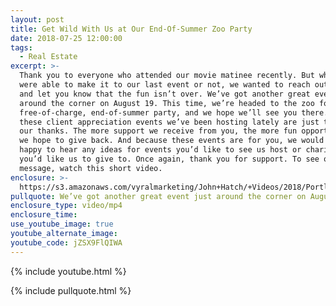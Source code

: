 ```yaml
---
layout: post
title: Get Wild With Us at Our End-Of-Summer Zoo Party
date: 2018-07-25 12:00:00
tags:
  - Real Estate
excerpt: >-
  Thank you to everyone who attended our movie matinee recently. But whether you
  were able to make it to our last event or not, we wanted to reach out today
  and let you know that the fun isn’t over. We’ve got another great event just
  around the corner on August 19. This time, we’re headed to the zoo for a
  free-of-charge, end-of-summer party, and we hope we’ll see you there. All of
  these client appreciation events we’ve been hosting lately are just to show
  our thanks. The more support we receive from you, the more fun opportunities
  we hope to give back. And because these events are for you, we would always be
  happy to hear any ideas for events you’d like to see us host or charities
  you’d like us to give to. Once again, thank you for support. To see our full
  message, watch this short video.
enclosure: >-
  https://s3.amazonaws.com/vyralmarketing/John+Hatch/+Videos/2018/Portland+Real+Estate+Agent-+Event+Announcement.mp4
pullquote: We’ve got another great event just around the corner on August 19.
enclosure_type: video/mp4
enclosure_time:
use_youtube_image: true
youtube_alternate_image:
youtube_code: jZSX9FlQIWA
---
```


{% include youtube.html %}

{% include pullquote.html %}